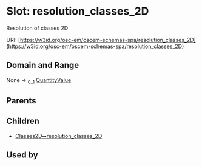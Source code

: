 
# Slot: resolution_classes_2D

Resolution of classes 2D

URI: [https://w3id.org/osc-em/oscem-schemas-spa/resolution_classes_2D](https://w3id.org/osc-em/oscem-schemas-spa/resolution_classes_2D)


## Domain and Range

None &#8594;  <sub>0..1</sub> [QuantityValue](QuantityValue.md)

## Parents


## Children

 *  [Classes2D➞resolution_classes_2D](Classes2D_resolution_classes_2D.md)

## Used by

